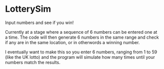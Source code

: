 # LotterySim
Input numbers and see if you win!

Currently at a stage where a sequence of 6 numbers can be entered one at a time. The code will then generate 6 numbers in the same range and check if any
are in the same location, or in otherwords a winning number.

I eventually want to make this so you enter 6 numbers, ranging from 1 to 59 (like the UK lotto) and the program will simulate how many times until your numbers match
the results.
